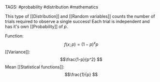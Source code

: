 TAGS: #probability #distribution #mathematics 

This type of [[Distribution]] and [[Random variables]] counts the number of trials required to observe a single success! Each trial is independent and has it's own [[Probability]] of $p$. 

Function:
$$f(x;p) = (1-p)^xp $$
[[Variance]]:
$$\frac{1-p}{p^2} $$
Mean [[Statistical functions]]:
$$\frac{1}{p} $$

